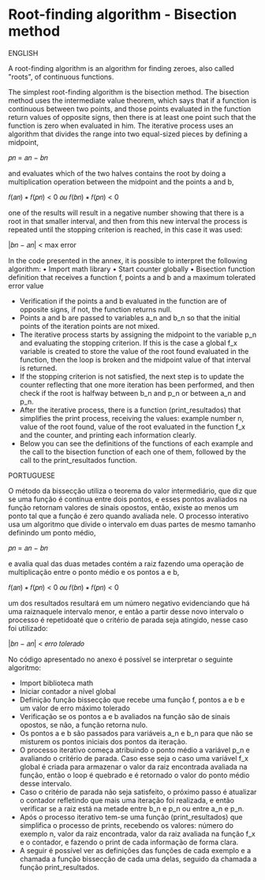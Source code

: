 # Root-finding algorithm - Bisection method

ENGLISH

A root-finding algorithm is an algorithm for finding zeroes, also called "roots", of continuous functions.

The simplest root-finding algorithm is the bisection method.
The bisection method uses the intermediate value theorem, which says that if a function is continuous between two points, and those points evaluated in the function return values of opposite signs, then there is at least one point such that the function is zero when evaluated in him.
The iterative process uses an algorithm that divides the range into two equal-sized pieces by defining a midpoint,

𝑝𝑛 = 𝑎𝑛 − 𝑏𝑛

and evaluates which of the two halves contains the root by doing a multiplication operation between the midpoint and the points a and b,

𝑓(𝑎𝑛) ∗ 𝑓(𝑝𝑛) < 0 𝑜𝑢 𝑓(𝑏𝑛) ∗ 𝑓(𝑝𝑛) < 0

one of the results will result in a negative number showing that there is a root in that smaller interval, and then from this new interval the process is repeated until the stopping criterion is reached, in this case it was used:

|𝑏𝑛 − 𝑎𝑛| < max error

In the code presented in the annex, it is possible to interpret the following algorithm:
• Import math library
• Start counter globally
• Bisection function definition that receives a function f, points a and b and a maximum tolerated error value
- Verification if the points a and b evaluated in the function are of opposite signs, if not, the function returns null.
- Points a and b are passed to variables a_n and b_n so that the initial points of the iteration points are not mixed.
- The iterative process starts by assigning the midpoint to the variable p_n and evaluating the stopping criterion. If this is the case a global f_x variable is created to store the value of the root found evaluated in the function, then the loop is broken and the midpoint value of that interval is returned.
- If the stopping criterion is not satisfied, the next step is to update the counter reflecting that one more iteration has been performed, and then check if the root is halfway between b_n and p_n or between a_n and p_n.
- After the iterative process, there is a function (print_resultados) that simplifies the print process, receiving the values: example number n, value of the root found, value of the root evaluated in the function f_x and the counter, and printing each information clearly.
- Below you can see the definitions of the functions of each example and the call to the bisection function of each one of them, followed by the call to the print_resultados function.

PORTUGUESE

O método da bissecção utiliza o teorema do valor intermediário, que diz que se uma função é contínua entre dois pontos, e esses pontos avaliados na função retornam valores de sinais opostos, então, existe ao menos um ponto tal que a função é zero quando avaliada nele.
O processo interativo usa um algoritmo que divide o intervalo em duas partes de mesmo tamanho definindo um ponto médio,

𝑝𝑛 = 𝑎𝑛 − 𝑏𝑛

e avalia qual das duas metades contém a raiz fazendo uma operação de multiplicação entre o ponto médio e os pontos a e b,

𝑓(𝑎𝑛) ∗ 𝑓(𝑝𝑛) < 0 𝑜𝑢 𝑓(𝑏𝑛) ∗ 𝑓(𝑝𝑛) < 0

um dos resultados resultará em um número negativo evidenciando que há uma raiznaquele intervalo menor, e então a partir desse novo intervalo o processo é repetidoaté que o critério de parada seja atingido, nesse caso foi utilizado:

|𝑏𝑛 − 𝑎𝑛| < 𝑒𝑟𝑟𝑜 𝑡𝑜𝑙𝑒𝑟𝑎𝑑𝑜

No código apresentado no anexo é possível se interpretar o seguinte algoritmo:
- Import biblioteca math
- Iniciar contador a nível global
- Definição função bissecção que recebe uma função f, pontos a e b e um valor de erro máximo tolerado
- Verificação se os pontos a e b avaliados na função são de sinais opostos, se não, a função retorna nulo.
- Os pontos a e b são passados para variáveis a_n e b_n para que não se misturem os pontos iniciais dos pontos da iteração.
- O processo iterativo começa atribuindo o ponto médio a variável p_n e avaliando o critério de parada. Caso esse seja o caso uma variável f_x global é criada para armazenar o valor da raiz encontrada avaliada na função, então o loop é quebrado e é retornado o valor do ponto médio desse intervalo.
- Caso o critério de parada não seja satisfeito, o próximo passo é atualizar o contador refletindo que mais uma iteração foi realizada, e então verificar se a raiz está na metade entre b_n e p_n ou entre a_n e p_n.
- Após o processo iterativo tem-se uma função (print_resultados) que simplifica o processo de prints, recebendo os valores: número do exemplo n, valor da raiz encontrada, valor da raiz avaliada na função f_x e o contador, e fazendo o print de cada informação de forma clara.
- A seguir é possível ver as definições das funções de cada exemplo e a chamada a função bissecção de cada uma delas, seguido da chamada a função print_resultados.
